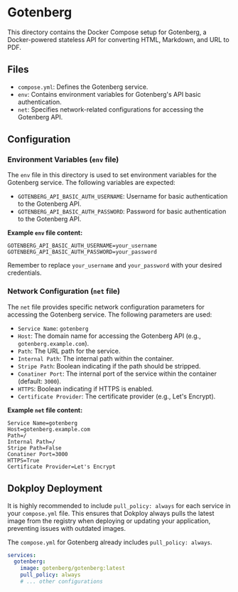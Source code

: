 # Gotenberg

This directory contains the Docker Compose setup for Gotenberg, a Docker-powered stateless API for converting HTML, Markdown, and URL to PDF.

## Files

- `compose.yml`: Defines the Gotenberg service.
- `env`: Contains environment variables for Gotenberg's API basic authentication.
- `net`: Specifies network-related configurations for accessing the Gotenberg API.

## Configuration

### Environment Variables (`env` file)

The `env` file in this directory is used to set environment variables for the Gotenberg service. The following variables are expected:

- `GOTENBERG_API_BASIC_AUTH_USERNAME`: Username for basic authentication to the Gotenberg API.
- `GOTENBERG_API_BASIC_AUTH_PASSWORD`: Password for basic authentication to the Gotenberg API.

**Example `env` file content:**
```
GOTENBERG_API_BASIC_AUTH_USERNAME=your_username
GOTENBERG_API_BASIC_AUTH_PASSWORD=your_password
```
Remember to replace `your_username` and `your_password` with your desired credentials.

### Network Configuration (`net` file)

The `net` file provides specific network configuration parameters for accessing the Gotenberg service. The following parameters are used:

- `Service Name`: `gotenberg`
- `Host`: The domain name for accessing the Gotenberg API (e.g., `gotenberg.example.com`).
- `Path`: The URL path for the service.
- `Internal Path`: The internal path within the container.
- `Stripe Path`: Boolean indicating if the path should be stripped.
- `Conatiner Port`: The internal port of the service within the container (default: `3000`).
- `HTTPS`: Boolean indicating if HTTPS is enabled.
- `Certificate Provider`: The certificate provider (e.g., Let's Encrypt).

**Example `net` file content:**
```
Service Name=gotenberg
Host=gotenberg.example.com
Path=/
Internal Path=/
Stripe Path=False
Conatiner Port=3000
HTTPS=True
Certificate Provider=Let's Encrypt
```

## Dokploy Deployment

It is highly recommended to include `pull_policy: always` for each service in your `compose.yml` file. This ensures that Dokploy always pulls the latest image from the registry when deploying or updating your application, preventing issues with outdated images.

The `compose.yml` for Gotenberg already includes `pull_policy: always`.

```yaml
services:
  gotenberg:
    image: gotenberg/gotenberg:latest
    pull_policy: always
    # ... other configurations
